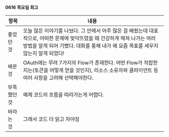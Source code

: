 **0616 목요일 회고**

|항목|내용|
|---|---|
| 좋았던 것 | 오늘 많은 이야기를 나눴다. 그 안에서 아주 많은 걸 배웠는데 대표적으로, 어떠한 문제에 맞닥뜨렸을 때 건강하게 헤쳐 나가는 여러 방법을 알게 되어 기뻤다. 대화를 통해 내가 왜 요즘 목표를 세우지 않는지 알게 되었다! |
| 배운 것 | OAuth에는 무려 7가지의 Flow가 존재한다. 어떤 Flow가 적합한지는(토큰을 어떻게 얻을 것인지), 리소스 소유자와 클라이언트 등 여러 사항을 고려해 선택해야한다. |
| 부족했던 것 | 예제 코드의 흐름을 따라가는게 어렵다. |
| 바라는 것 | 그래서 코드 더 읽고 자야징 |
